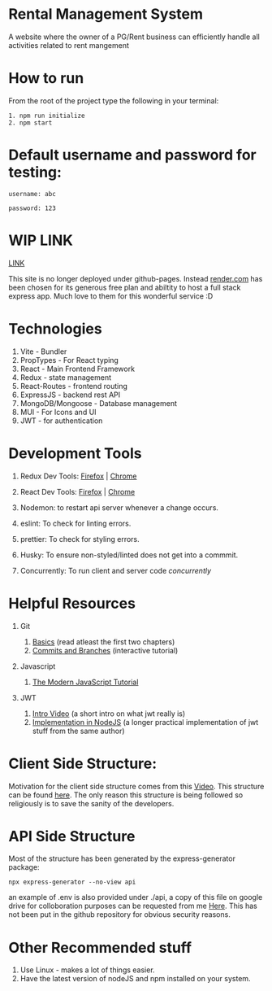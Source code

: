 # Rental Management System

A website where the owner of a PG/Rent business can efficiently handle all activities related to rent mangement

# How to run

From the root of the project type the following in your terminal:

```
1. npm run initialize
2. npm start
```

# Default username and password for testing:

```
username: abc

password: 123
```

# WIP LINK

[LINK](https://rent-management-system.onrender.com/#/)

This site is no longer deployed under github-pages. Instead [render.com](https://www.render.com) has been chosen for its generous free plan and
abiltity to host a full stack express app. Much love to them for this wonderful service :D

# Technologies

1. Vite - Bundler
2. PropTypes - For React typing
3. React - Main Frontend Framework
4. Redux - state management
5. React-Routes - frontend routing
6. ExpressJS - backend rest API
7. MongoDB/Mongoose - Database management
8. MUI - For Icons and UI
9. JWT - for authentication

# Development Tools

1. Redux Dev Tools: [Firefox](https://addons.mozilla.org/en-US/firefox/addon/reduxdevtools/) | [Chrome](https://chrome.google.com/webstore/detail/redux-devtools/lmhkpmbekcpmknklioeibfkpmmfibljd?hl=en)

2. React Dev Tools: [Firefox](https://addons.mozilla.org/en-US/firefox/addon/react-devtools/) | [Chrome](https://chrome.google.com/webstore/detail/react-developer-tools/fmkadmapgofadopljbjfkapdkoienihi?hl=en)

3. Nodemon: to restart api server whenever a change occurs.
4. eslint: To check for linting errors.
5. prettier: To check for styling errors.
6. Husky: To ensure non-styled/linted does not get into a commmit.
7. Concurrently: To run client and server code _concurrently_

# Helpful Resources

1. Git

   1. [Basics](https://git-scm.com/book/en/v2) (read atleast the first two chapters)
   2. [Commits and Branches](https://learngitbranching.js.org/) (interactive tutorial)

2. Javascript

   1. [The Modern JavaScript Tutorial](https://javascript.info/)

3. JWT
   1. [Intro Video](https://www.youtube.com/watch?v=7Q17ubqLfaM&t=653s) (a short intro on what jwt really is)
   2. [Implementation in NodeJS](https://www.youtube.com/watch?v=mbsmsi7l3r4) (a longer practical implementation of jwt stuff from the same author)

# Client Side Structure:

Motivation for the client side structure comes from this [Video](https://www.youtube.com/watch?v=UUga4-z7b6s). This structure can be found [here](https://github.com/WebDevSimplified/react-folder-structure/tree/main/advanced/src). The only reason this structure is being followed so religiously is to save the sanity of the developers.

# API Side Structure

Most of the structure has been generated by the express-generator package:

```
npx express-generator --no-view api
```

an example of .env is also provided under ./api, a copy of this file on google drive for colloboration purposes can be requested from me [Here](https://drive.google.com/file/d/1ny_Jq6myp8s3SlVCL-o-VN5xPc1M1ZvV/view?usp=share_link). This has not been put in the github repository for obvious security reasons.

# Other Recommended stuff

1. Use Linux - makes a lot of things easier.
2. Have the latest version of nodeJS and npm installed on your system.

